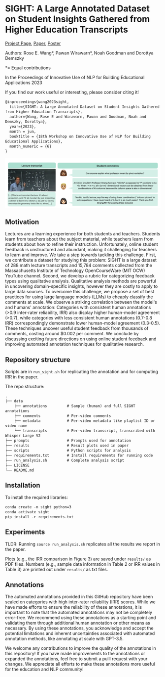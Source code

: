 # SIGHT: A Large Annotated Dataset on Student Insights Gathered from Higher Education Transcripts

[Project Page](TODO), [Paper](https://arxiv.org/pdf/2306.09343.pdf), [Poster](assets/poster.pdf)

Authors: Rose E. Wang*, Pawan Wirawarn*, Noah Goodman and Dorottya Demszky

*= Equal contributions

In the Proceedings of Innovative Use of NLP for Building Educational Applications 2023

If you find our work useful or interesting, please consider citing it!

```
@inproceedings{wang2023sight,
  title={SIGHT: A Large Annotated Dataset on Student Insights Gathered from Higher Education Transcripts},
  author={Wang, Rose E and Wirawarn, Pawan and Goodman, Noah and Demszky, Dorottya},
  year={2023},
  month = jun,
  booktitle = {18th Workshop on Innovative Use of NLP for Building Educational Applications},
  month_numeric = {6}
}
```

![Main Figure](assets/fig1.png)

## Motivation
Lectures are a learning experience for both students and teachers.
Students learn from teachers about the subject material, while teachers learn from students about how to refine their instruction.
Unfortunately, online student feedback is unstructured and abundant, making it challenging for teachers to learn and improve. We take a step towards tackling this challenge.
First, we contribute a dataset for studying this problem: SIGHT is a large dataset of 288 math lecture transcripts and 15,784 comments collected from the Massachusetts Institute of Technology OpenCourseWare (MIT OCW) YouTube channel.
Second, we develop a rubric for categorizing feedback types using qualitative analysis. 
Qualitative analysis methods are powerful in uncovering domain-specific insights, however they are costly to apply to large data sources.
To overcome this challenge, we propose a set of best practices for using large language models (LLMs) to cheaply classify the comments at scale.
We observe a striking correlation between the model's and humans' annotation: 
Categories with consistent human annotations (>$0.9$ inter-rater reliability, IRR) also display higher human-model agreement (>$0.7$), while categories with less consistent human annotations ($0.7$-$0.8$ IRR) correspondingly demonstrate lower human-model agreement ($0.3$-$0.5$).
These techniques uncover useful student feedback from thousands of comments, costing around $\$0.002$ per comment.
We conclude by discussing exciting future directions on using online student feedback and improving automated annotation techniques for qualitative research.


## Repository structure

Scripts are in `run_sight.sh` for replicating the annotation and for computing IRR in the paper.

The repo structure:

```
.
├── data                           
    ├── annotations         # Sample (human) and full SIGHT annotations
    ├── comments            # Per-video comments
    ├── metadata            # Per-video metadata like playlist ID or video name
    └── transcripts         # Per-video transcript, transcribed with Whisper Large V2
├── prompts                 # Prompts used for annotation
├── results                 # Result plots used in paper
├── scripts                 # Python scripts for analysis
├── requirements.txt        # Install requirements for running code
├── run_analysis.sh         # Complete analysis script
├── LICENSE
└── README.md
```

## Installation

To install the required libraries:

```
conda create -n sight python=3
conda activate sight
pip install -r requirements.txt
```

## Experiments

TLDR: Running `source run_analysis.sh` replicates all the results we report in the paper. 


Plots (e.g., the IRR comparison in Figure 3) are saved under `results/` as PDF files.
Numbers (e.g., sample data information in Table 2 or IRR values in Table 3) are printed out under `results/` as txt files.


## Annotations 

The automated annotations provided in this GitHub repository have been scaled on categories with high inter-rater reliability (IRR) scores. 
While we have made efforts to ensure the reliability of these annotations, it is important to note that the automated annotations may not be completely error-free. 
We recommend using these annotations as a starting point and validating them through additional human annotation or other means as necessary. 
By using these annotations, you acknowledge and accept the potential limitations and inherent uncertainties associated with automated annotation methods, like annotating at scale with GPT-3.5.

We welcome any contributions to improve the quality of the annotations in this repository! 
If you have made improvements to the annotations or expanded the annotations, feel free to submit a pulll request with your changes. 
We appreciate all efforts to make these annotations more useful for the education and NLP community! 